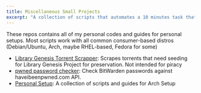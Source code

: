 ```yaml
---
title: Miscellaneous Small Projects
excerpt: "A collection of scripts that automates a 10 minutes task that takes 10 hours to develop"
---
```


These repos contains all of my personal codes and guides for personal setups. Most scripts work with all common consumer-based distros (Debian/Ubuntu, Arch, maybe RHEL-based, Fedora for some)

- [Library Genesis Torrent Scrapper](https://github.com/n0k0m3/Personal-Setup/blob/main/Libgen_torrent_scrape/): Scrapes torrents that need seeding for Library Genesis Project for preservation. Not intended for piracy
- [pwned password checker](https://github.com/n0k0m3/bitwarden-haveibeenpwned): Check BitWarden passwords against haveibeenpwned.com API.
- [Personal Setup](https://github.com/n0k0m3/Personal-Setup): A collection of scripts and guides for Arch Setup